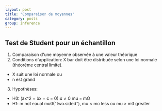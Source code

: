 ```yaml
---
layout: post
title: "Comparaison de moyennes"
category: posts
group: inference
---
```




<script async src="https://www.googletagmanager.com/gtag/js?id=UA-15159522-6"></script>
<script>
  window.dataLayer = window.dataLayer || [];
  function gtag(){dataLayer.push(arguments);}
  gtag('js', new Date());

  gtag('config', 'UA-15159522-6');
</script>
<script type="text/x-mathjax-config">
MathJax.Hub.Config({
  tex2jax: {inlineMath: [['$','$'], ['\\(','\\)']]}
});
</script>
<script type="text/javascript" async src="../js/MathJax.js?config=TeX-AMS_CHTML"></script>
<script type="text/javascript" async
  src="https://pwer21c.github.io/js/MathJax.js?config=TeX-AMS_CHTML">
</script>


<h2>Test de Student pour un échantillon</h2>

1) Comparaison d'une moyenne observée à une valeur théorique
2) Conditions d'application: X bar doit être distribuée selon une loi normale (théorème central limite).
  - X suit une loi normale ou
  - n est grand
3) Hypothèses:
  - H0: \(ax^2 + bx + c = 0\)  $a \ne 0$ mu = mO
  - H1: m not eaual mu0("two.sided"), mu < mo less ou mu > m0 greater

